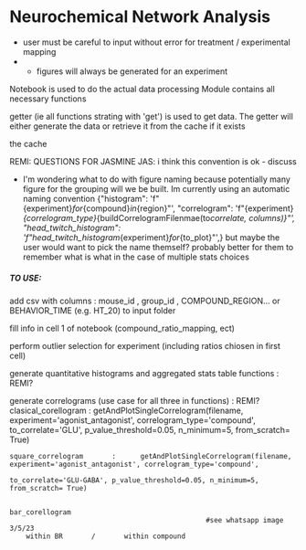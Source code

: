 # Neurochemical Network Analysis

* user must be careful to input without error for treatment / experimental mapping
* * figures will always be generated for an experiment 

Notebook is used to do the actual data processing
Module contains all necessary functions

getter (ie all functions strating with 'get') is used to get data. The getter will either generate the data or retrieve it from the cache if it exists

the cache

REMI: QUESTIONS FOR JASMINE JAS: i think this convention is ok - discuss

- I'm wondering what to do with figure naming because potentially many figure for the grouping will we be built. Im currently using an automatic naming convention
  {"histogram": 'f"{experiment}_for_{compound}_in_{region}"',
  "correlogram": 'f"{experiment}_{correlogram_type}_{buildCorrelogramFilenmae(to*correlate, columns)}"',
  "head_twitch_histogram": 'f"head_twitch_histogram*{experiment}_for_{to_plot}"',}
  but maybe the user would want to pick the name themself? probably better for them to remember what is what in the case of multiple stats choices

##### TO USE:

add csv with columns : mouse_id , group_id , COMPOUND_REGION... or BEHAVIOR_TIME (e.g. HT_20) to input folder

fill info in cell 1 of notebook (compound_ratio_mapping, ect)

perform outlier selection for experiment (including ratios chiosen in first cell)

generate quantitative histograms and aggregated stats table functions : REMI?

generate correlograms (use case for all three in functions) : REMI?
clasical_corellogram : getAndPlotSingleCorrelogram(filename, experiment='agonist_antagonist', correlogram_type='compound',  
 to_correlate='GLU', p_value_threshold=0.05, n_minimum=5, from_scratch= True)

    square_correlogram       :      getAndPlotSingleCorrelogram(filename, experiment='agonist_antagonist', correlogram_type='compound',
                                                                to_correlate='GLU-GABA', p_value_threshold=0.05, n_minimum=5, from_scratch= True)


    bar_corellogram
                                                    #see whatsapp image 3/5/23
        within BR       /       within compound
